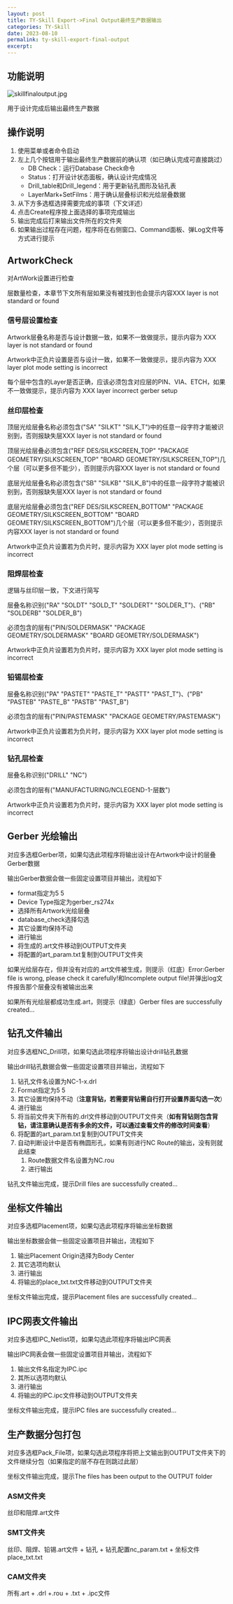 ```yaml
---
layout: post
title: TY-Skill Export->Final Output最终生产数据输出
categories: TY-Skill
date: 2023-08-10
permalink: ty-skill-export-final-output
excerpt: 
---
```

功能说明
----

![skillfinaloutput.jpg](https://a1024.synology.me/images/blog/2023/blog2023/skillfinaloutput.jpg)

用于设计完成后输出最终生产数据

## 操作说明

1.  使用菜单或者命令启动
2.  左上几个按钮用于输出最终生产数据前的确认项（如已确认完成可直接跳过）
    *   DB Check：运行Database Check命令
    *   Status：打开设计状态面板，确认设计完成情况
    *   Drill\_table和Drill\_legend：用于更新钻孔图形及钻孔表
    *   LayerMark+SetFilms：用于确认层叠标识和光绘层叠数据
3.  从下方多选框选择需要完成的事项（下文详述）
4.  点击Create程序按上面选择的事项完成输出
5.  输出完成后打来输出文件所在的文件夹
6.  如果输出过程存在问题，程序将在右侧窗口、Command面板、弹Log文件等方式进行提示

## ArtworkCheck

对ArtWork设置进行检查

层数量检查，本章节下文所有层如果没有被找到也会提示内容XXX layer is not standard or found

### 信号层设置检查

Artwork层叠名称是否与设计数据一致，如果不一致做提示，提示内容为 XXX layer is not standard or found

Artwork中正负片设置是否与设计一致，如果不一致做提示，提示内容为 XXX layer plot mode setting is incorrect

每个层中包含的Layer是否正确，应该必须包含对应层的PIN、VIA、ETCH，如果不一致做提示，提示内容为 XXX layer incorrect gerber setup

### 丝印层检查

顶层光绘层叠名称必须包含("SA" "SILKT" "SILK\_T")中的任意一段字符才能被识别到，否则报缺失层XXX layer is not standard or found

顶层光绘层叠必须包含("REF DES/SILKSCREEN\_TOP" "PACKAGE GEOMETRY/SILKSCREEN\_TOP" "BOARD GEOMETRY/SILKSCREEN\_TOP")几个层（可以更多但不能少），否则提示内容XXX layer is not standard or found

底层光绘层叠名称必须包含("SB" "SILKB" "SILK\_B")中的任意一段字符才能被识别到，否则报缺失层XXX layer is not standard or found

底层光绘层叠必须包含("REF DES/SILKSCREEN\_BOTTOM" "PACKAGE GEOMETRY/SILKSCREEN\_BOTTOM" "BOARD GEOMETRY/SILKSCREEN\_BOTTOM")几个层（可以更多但不能少），否则提示内容XXX layer is not standard or found

Artwork中正负片设置若为负片时，提示内容为 XXX layer plot mode setting is incorrect

### 阻焊层检查

逻辑与丝印层一致，下文进行简写

层叠名称识别("RA" "SOLDT" "SOLD\_T" "SOLDERT" "SOLDER\_T")、("RB" "SOLDERB" "SOLDER\_B")

必须包含的层有("PIN/SOLDERMASK" "PACKAGE GEOMETRY/SOLDERMASK" "BOARD GEOMETRY/SOLDERMASK")

Artwork中正负片设置若为负片时，提示内容为 XXX layer plot mode setting is incorrect

### 铅锡层检查

层叠名称识别("PA" "PASTET" "PASTE\_T" "PASTT" "PAST_T")、("PB" "PASTEB" "PASTE\_B" "PASTB" "PAST_B")

必须包含的层有("PIN/PASTEMASK" "PACKAGE GEOMETRY/PASTEMASK")

Artwork中正负片设置若为负片时，提示内容为 XXX layer plot mode setting is incorrect

### 钻孔层检查

层叠名称识别("DRILL" "NC")

必须包含的层有("MANUFACTURING/NCLEGEND-1-层数")

Artwork中正负片设置若为负片时，提示内容为 XXX layer plot mode setting is incorrect

Gerber 光绘输出
-----------

对应多选框Gerber项，如果勾选此项程序将输出设计在Artwork中设计的层叠Gerber数据

输出Gerber数据会做一些固定设置项目并输出，流程如下

*   format指定为5 5
*   Device Type指定为gerber\_rs274x
*   选择所有Artwork光绘层叠
*   database\_check选择勾选
*   其它设置均保持不动
*   进行输出
*   将生成的.art文件移动到OUTPUT文件夹
*   将配置的art\_param.txt复制到OUTPUT文件夹

如果光绘层存在，但并没有对应的.art文件被生成，则提示（红底）Error:Gerber file is wrong, please check it carefully!和Incomplete output file!并弹出log文件报告那个层叠没有被输出出来

如果所有光绘层都成功生成.art，则提示（绿底）Gerber files are successfully created…

钻孔文件输出
------

对应多选框NC\_Drill项，如果勾选此项程序将输出设计drill钻孔数据

输出drill钻孔数据会做一些固定设置项目并输出，流程如下

1.  钻孔文件名设置为NC-1-x.drl
2.  Format指定为5 5
3.  其它设置均保持不动（**注意背钻，若需要背钻需自行打开设置界面勾选一次**）
4.  进行输出
5.  将当前文件夹下所有的.drl文件移动到OUTPUT文件夹（**如有背钻则包含背钻，请注意确认是否有多余的文件，可以通过查看文件的修改时间查看**）
6.  将配置的art\_param.txt复制到OUTPUT文件夹
7.  自动判断设计中是否有椭圆形孔，如果有则进行NC Route的输出，没有则就此结束
    1.  Route数据文件名设置为NC.rou
    2.  进行输出

钻孔文件输出完成，提示Drill files are successfully created…

坐标文件输出
------

对应多选框Placement项，如果勾选此项程序将输出坐标数据

输出坐标数据会做一些固定设置项目并输出，流程如下

1.  输出Placement Origin选择为Body Center
2.  其它选项均默认
3.  进行输出
4.  将输出的place\_txt.txt文件移动到OUTPUT文件夹

坐标文件输出完成，提示Placement files are successfully created…

IPC网表文件输出
---------

对应多选框IPC\_Netlist项，如果勾选此项程序将输出IPC网表

输出IPC网表会做一些固定设置项目并输出，流程如下

1.  输出文件名指定为IPC.ipc
2.  其所以选项均默认
3.  进行输出
4.  将输出的IPC.ipc文件移动到OUTPUT文件夹

坐标文件输出完成，提示IPC files are successfully created…

生产数据分包打包
--------

对应多选框Pack\_File项，如果勾选此项程序将把上文输出到OUTPUT文件夹下的文件继续分包（如果指定的层不存在则跳过此层）

坐标文件输出完成，提示The files has been output to the OUTPUT folder

### ASM文件夹

丝印和阻焊.art文件

### SMT文件夹

丝印、阻焊、铅锡.art文件 + 钻孔 + 钻孔配置nc\_param.txt + 坐标文件place\_txt.txt

### CAM文件夹

所有.art + .drl +.rou + .txt + .ipc文件